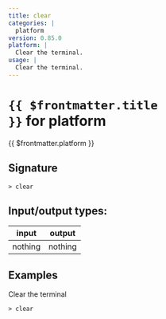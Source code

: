 ```yaml
---
title: clear
categories: |
  platform
version: 0.85.0
platform: |
  Clear the terminal.
usage: |
  Clear the terminal.
---
```

<!-- This file is automatically generated. Please edit the command in https://github.com/nushell/nushell instead. -->

# <code>{{ $frontmatter.title }}</code> for platform

<div class='command-title'>{{ $frontmatter.platform }}</div>

## Signature

```> clear ```


## Input/output types:

| input   | output  |
| ------- | ------- |
| nothing | nothing |

## Examples

Clear the terminal
```nu
> clear

```

